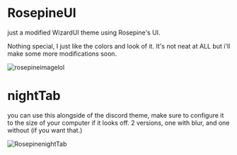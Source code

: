 # RosepineUI
just a modified WizardUI theme using Rosepine's UI.

Nothing special, I just like the colors and look of it. It's not neat at ALL but i'll make some more modifications soon.


![rosepineimagelol](https://github.com/JelloFruit/RosepineUI/assets/79553072/d8466844-81fc-40cd-863c-36c41ed51863)

# nightTab

you can use this alongside of the discord theme, make sure to configure it to the size of your computer if it looks off.
2 versions, one with blur, and one without (if you want that.)

![RosepinenightTab](https://github.com/JelloFruit/RosepineUI/assets/79553072/5197be52-09d8-4764-9c90-f446c0af562f)
